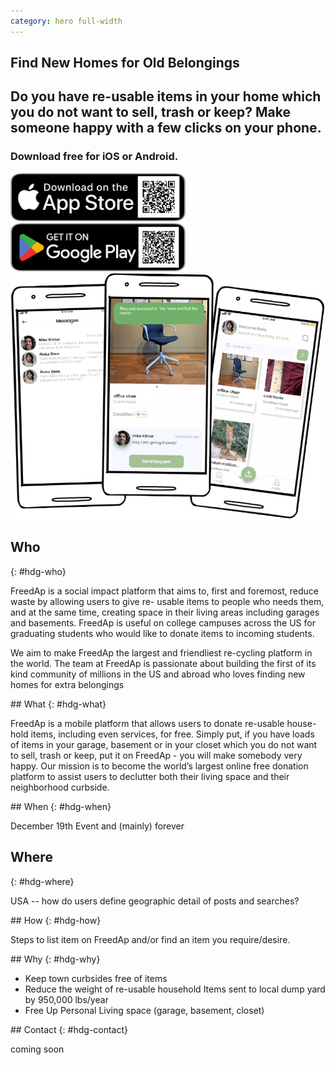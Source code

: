 ```yaml
---
category: hero full-width
---
```


<section id=hero markdown=1 class=frontpage>
  <div class=row style="height: 100%; margin-top:">
    <div class="col">
      <div>
        <h1>Find New Homes for Old Belongings</h1>
        <h2>Do you have re-usable items in your home which you do not want to sell, trash or keep? Make someone happy with a few clicks on your phone.</h2>
        <h3>Download free for iOS or Android.</h3>
        <div class=row>
          <div class=col>
            <a href="https://apps.apple.com/au/app/freedap/id1632143768"><img src="images/Download_on_the_App_Store_Badge_US-UK_RGB_blk_092917.svg" width="280"></a>
          </div>
          <div class=col>
            <a href='https://play.google.com/store/apps/details?id=com.freedap.freedap&pcampaignid=pcampaignidMKT-Other-global-all-co-prtnr-py-PartBadge-Mar2515-1'><img src="images/Get_it_on_google_play.svg" width="280"></a>
          </div>
        </div>
      </div>
    </div>
    <div class=col>
    <img src="images/ShowcaseShots.png" class=showcase>
    </div>
  </div>
</section>

<section id="who" markdown=1 class=gray>

## Who
{: #hdg-who}

FreedAp is a social impact platform that aims to, first and foremost, reduce waste by allowing users to give re- usable items to people who needs them, and at the same time, creating space in their living areas including garages and basements. FreedAp is useful on college campuses across the US for graduating students who would like to donate items to incoming students.

We aim to make FreedAp the largest and friendliest re-cycling platform in the world. The team at FreedAp is passionate about building the first of its kind community of millions in the US and abroad who loves finding new homes for extra belongings

</section>

<section id=what markdown=1 class=dark>
## What
{: #hdg-what}

FreedAp is a mobile platform that allows users to donate re-usable house-hold items, including even services, for free. Simply put, if you have loads of items in your garage, basement or in your closet which you do not want to sell, trash or keep, put it on FreedAp - you will make somebody very happy. Our mission is to become the world’s largest online free donation platform to assist users to declutter both their living space and their neighborhood curbside.
</section>

<section id=when markdown=1 class=alice>
## When
{: #hdg-when}

December 19th Event and (mainly) forever
</section>

<section id=where markdown=1 class=gray>

## Where
{: #hdg-where}

USA -- how do users define geographic detail of posts and searches?

</section>

<section id=how markdown=1 class=alice>
## How
{: #hdg-how}

Steps to list item on FreedAp and/or find an item you require/desire.

</section>

<section id=why markdown=1 class=dark>
## Why
{: #hdg-why}

- Keep town curbsides free of items
- Reduce the weight of re-usable household Items sent to local dump yard by 950,000 lbs/year
- Free Up Personal Living space (garage, basement, closet)

</section>

<section id=contact markdown=1 class=gray>
## Contact
{: #hdg-contact}

coming soon

</section>
